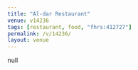 ```yaml
---
title: "Al-dar Restaurant"
venue: v14236
tags: [restaurant, food, "fhrs:412727"]
permalink: /v/14236/
layout: venue
---
```

null